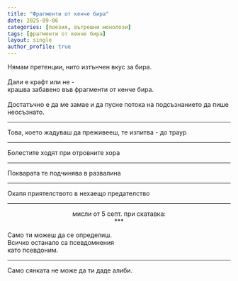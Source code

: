 ```yaml
---
title: "Фрагменти от кенче бира"
date: 2025-09-06
categories: [поезия, вътрешни монолози]
tags: [фрагменти от кенче бира]
layout: single
author_profile: true
---
```


<div class="poem3">

Нямам претенции, нито изтънчен вкус за бира. <br/>
 <br/>
Дали е крафт или не - <br/>
крашва забавено във фрагменти от кенче бира.<br/>
<br/>
Достатъчно е да ме замае и да пусне потока на подсъзнанието да пише неосъзнато.
<hr/>


Това, което жадуваш да преживееш, те изпитва - до траур

<hr/>

Болестите ходят при отровните хора
<hr/>

Покварата те подчинява в развалина

<hr/>

Окапя приятелството в нехаещо предателство
<hr/>

<p align="center">
мисли от 5 септ. при скатавка: <br/>
***
</p>

Само ти можеш да се определиш. <br/>
Всичко останало са псевдомнения <br/>
като псевдоним.<br/>
<hr/>
Само сянката не може да ти даде алиби.

</div>